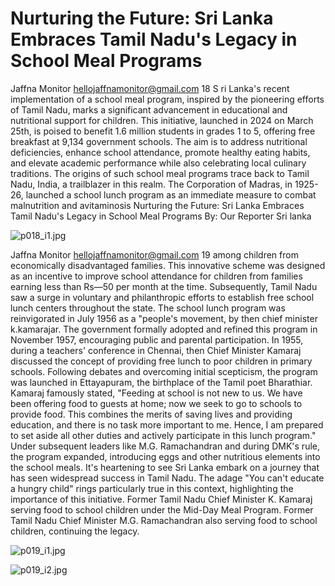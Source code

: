 # Nurturing the Future: Sri Lanka Embraces Tamil Nadu's Legacy in School Meal Programs

Jaffna Monitor
hellojaffnamonitor@gmail.com
18
S
ri Lanka's recent implementation 
of a school meal program, 
inspired by the pioneering efforts 
of Tamil Nadu, marks a significant 
advancement in educational and 
nutritional support for children. 
This initiative, launched in 2024 
on March 25th, is poised to benefit 
1.6 million students in grades 1 to 
5, offering free breakfast at 9,134 
government schools. The aim is to 
address nutritional deficiencies, 
enhance school attendance, promote 
healthy eating habits, and elevate 
academic performance while also 
celebrating local culinary traditions.
The origins of such school meal 
programs trace back to Tamil Nadu, 
India, a trailblazer in this realm. The 
Corporation of Madras, in 1925-26, 
launched a school lunch program 
as an immediate measure to combat 
malnutrition and avitaminosis 
Nurturing the Future:
Sri Lanka Embraces Tamil Nadu's 
Legacy in School Meal Programs
By: 
Our Reporter 
Sri lanka

![p018_i1.jpg](images_out/011_nurturing_the_future_sri_lanka_embraces_tamil_nadu/p018_i1.jpg)

Jaffna Monitor
hellojaffnamonitor@gmail.com
19
among children from economically disadvantaged families. 
This innovative scheme was designed as an incentive to 
improve school attendance for children from families earning 
less than Rs—50 per month at the time.
Subsequently, Tamil Nadu saw a surge in voluntary and 
philanthropic efforts to establish free school lunch centers 
throughout the state. The school lunch program was 
reinvigorated in July 1956 as a "people's movement, by then 
chief minister k.kamarajar.
The government formally adopted and refined this program 
in November 1957, encouraging public and parental 
participation.
In 1955, during a teachers' 
conference in Chennai, then 
Chief Minister Kamaraj 
discussed the concept of 
providing free lunch to poor 
children in primary schools. 
Following debates and 
overcoming initial scepticism, 
the program was launched in 
Ettayapuram, the birthplace 
of the Tamil poet Bharathiar. 
Kamaraj famously stated, 
"Feeding at school is not new 
to us. We have been offering 
food to guests at home; now 
we seek to go to schools to 
provide food. This combines 
the merits of saving lives 
and providing education, 
and there is no task more 
important to me. Hence, I am 
prepared to set aside all other 
duties and actively participate 
in this lunch program." 
Under subsequent leaders 
like M.G. Ramachandran 
and during DMK's rule, 
the program expanded, 
introducing eggs and other 
nutritious elements into the 
school meals.
It's heartening to see Sri 
Lanka embark on a journey 
that has seen widespread 
success in Tamil Nadu. The 
adage "You can't educate 
a hungry child" rings 
particularly true in this 
context, highlighting the 
importance of this initiative.
Former Tamil Nadu Chief Minister K. Kamaraj serving food to school children 
under the Mid-Day Meal Program. 
Former Tamil Nadu Chief Minister M.G. Ramachandran also serving food to school 
children, continuing the legacy.

![p019_i1.jpg](images_out/011_nurturing_the_future_sri_lanka_embraces_tamil_nadu/p019_i1.jpg)

![p019_i2.jpg](images_out/011_nurturing_the_future_sri_lanka_embraces_tamil_nadu/p019_i2.jpg)

